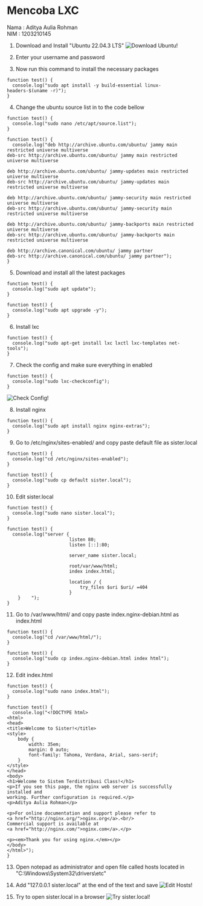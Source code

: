 # Mencoba LXC

Nama    : Aditya Aulia Rohman  
NIM     : 1203210145

1. Download and Install "Ubuntu 22.04.3 LTS"
![Download Ubuntu!](Images/sister-local-Screenshot/1.png)

2. Enter your username and password

3. Now run this command to install the necessary packages

```
function test() {
  console.log("sudo apt install -y build-essential linux-headers-$(uname -r)");
}
```

4. Change the ubuntu source list in to the code bellow

```
function test() {
  console.log("sudo nano /etc/apt/source.list");
}
```

```
function test() {
  console.log("deb http://archive.ubuntu.com/ubuntu/ jammy main restricted universe multiverse
deb-src http://archive.ubuntu.com/ubuntu/ jammy main restricted universe multiverse

deb http://archive.ubuntu.com/ubuntu/ jammy-updates main restricted universe multiverse
deb-src http://archive.ubuntu.com/ubuntu/ jammy-updates main restricted universe multiverse

deb http://archive.ubuntu.com/ubuntu/ jammy-security main restricted universe multiverse
deb-src http://archive.ubuntu.com/ubuntu/ jammy-security main restricted universe multiverse

deb http://archive.ubuntu.com/ubuntu/ jammy-backports main restricted universe multiverse
deb-src http://archive.ubuntu.com/ubuntu/ jammy-backports main restricted universe multiverse

deb http://archive.canonical.com/ubuntu/ jammy partner
deb-src http://archive.canonical.com/ubuntu/ jammy partner");
}
```

5. Download and install all the latest packages

```
function test() {
  console.log("sudo apt update");
}
```

```
function test() {
  console.log("sudo apt upgrade -y");
}
```

6. Install lxc

```
function test() {
  console.log("sudo apt-get install lxc lxctl lxc-templates net-tools");
}
```

7. Check the config and make sure everything in enabled

```
function test() {
  console.log("sudo lxc-checkconfig");
}
```

![Check Config!](Images/sister-local-Screenshot/12.png)

8. Install nginx

```
function test() {
  console.log("sudo apt install nginx nginx-extras");
}
```

9. Go to /etc/nginx/sites-enabled/ and copy paste default file as sister.local

```
function test() {
  console.log("cd /etc/nginx/sites-enabled");
}
```

```
function test() {
  console.log("sudo cp default sister.local");
}
```

10. Edit sister.local

```
function test() {
  console.log("sudo nano sister.local");
}
```

```
function test() {
  console.log("server {
                       listen 80;
                       listen [::]:80;

                       server_name sister.local;

                       root/var/www/html;
                       index index.html;

                       location / {
                           try_files $uri $uri/ =404
                       }
    }    ");
}
```

11. Go to /var/www/html/ and copy paste index.nginx-debian.html as index.html

```
function test() {
  console.log("cd /var/www/html/");
}
```

```
function test() {
  console.log("sudo cp index.nginx-debian.html index html");
}
```

12. Edit index.html

```
function test() {
  console.log("sudo nano index.html");
}
```

```
function test() {
  console.log("<!DOCTYPE html>
<html>
<head>
<title>Welcome to Sister!</title>
<style>
    body {
        width: 35em;
        margin: 0 auto;
        font-family: Tahoma, Verdana, Arial, sans-serif;
    }
</style>
</head>
<body>
<h1>Welcome to Sistem Terdistribusi Class!</h1>
<p>If you see this page, the nginx web server is successfully installed and
working. Further configuration is required.</p>
<p>Aditya Aulia Rohman</p>

<p>For online documentation and support please refer to
<a href="http://nginx.org/">nginx.org</a>.<br/>
Commercial support is available at
<a href="http://nginx.com/">nginx.com</a>.</p>

<p><em>Thank you for using nginx.</em></p>
</body>
</html>");
}
```

13. Open notepad as administrator and open file called hosts located in "C:\Windows\System32\drivers\etc"

14. Add "127.0.0.1 sister.local" at the end of the text and save
![Edit Hosts!](Images/sister-local-Screenshot/19.png)

15. Try to open sister.local in a browser
![Try sister.local!](Images/sister-local-Screenshot/20.png)

